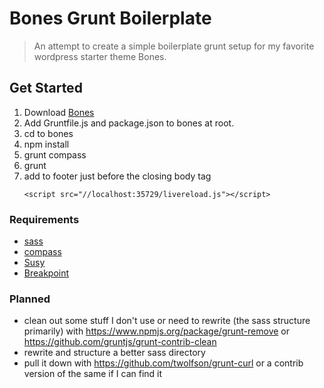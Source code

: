 # Bones Grunt Boilerplate

> An attempt to create a simple boilerplate grunt setup for my
favorite wordpress starter theme Bones.

## Get Started
1. Download [Bones](http://themble.com/bones/)
2. Add Gruntfile.js and package.json to bones at root.
3. cd to bones
4. npm install
5. grunt compass
6. grunt
7. add to footer just before the closing body tag
	```	
	<script src="//localhost:35729/livereload.js"></script> 
	```

### Requirements
* [sass](http://sass-lang.com/)
* [compass](http://compass-style.org/)
* [Susy](http://susydocs.oddbird.net/en/latest/install/)
* [Breakpoint](http://breakpoint-sass.com/)


### Planned
* clean out some stuff I don't use or need to rewrite (the sass structure primarily) with https://www.npmjs.org/package/grunt-remove or  https://github.com/gruntjs/grunt-contrib-clean
* rewrite and structure a better sass directory
* pull it down with https://github.com/twolfson/grunt-curl or a contrib version of the same if I can find it